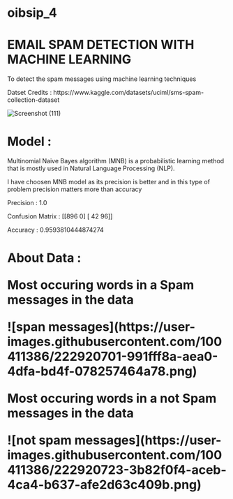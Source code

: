 # oibsip_4
<h1>EMAIL SPAM DETECTION WITH MACHINE LEARNING</h1>

<p>To detect the spam messages using machine learning techniques</p>
<p>Datset Credits : https://www.kaggle.com/datasets/uciml/sms-spam-collection-dataset </p>

![Screenshot (111)](https://user-images.githubusercontent.com/100411386/222920173-c8efafd5-6efb-442c-bd53-09d1287a5741.png)

<h1>Model :</h1>
<p>Multinomial Naive Bayes algorithm (MNB) is a probabilistic learning method that is mostly used in Natural Language Processing (NLP).</p>
<p>I have choosen MNB model as its precision is better and in this type of problem precision matters more than accuracy</p>
<p>Precision : 1.0</p>
<p>Confusion Matrix :  [[896   0]
                        [ 42  96]]</p>
<p>Accuracy : 0.9593810444874274</p>

<h1>About Data :</p>
<p>Most occuring words in a Spam messages in the data</p>
![span messages](https://user-images.githubusercontent.com/100411386/222920701-991fff8a-aea0-4dfa-bd4f-078257464a78.png)
<p>Most occuring words in a not Spam messages in the data</p>
![not spam messages](https://user-images.githubusercontent.com/100411386/222920723-3b82f0f4-aceb-4ca4-b637-afe2d63c409b.png)
